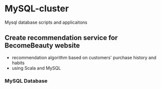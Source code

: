# MySQL-cluster
Mysql database scripts and applicaitons


## Create recommendation service for BecomeBeauty website
- recommendation algorithm based on customers' purchase history and habits
- using Scala and MySQL

### MySQL Database


